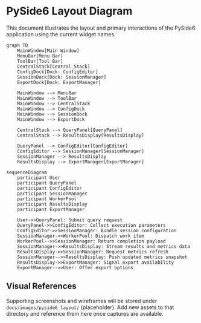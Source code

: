# PySide6 Layout Diagram

This document illustrates the layout and primary interactions of the PySide6
application using the current widget names.

```mermaid
graph TD
    MainWindow[Main Window]
    MenuBar[Menu Bar]
    ToolBar[Tool Bar]
    CentralStack[Central Stack]
    ConfigDock[Dock: ConfigEditor]
    SessionDock[Dock: SessionManager]
    ExportDock[Dock: ExportManager]

    MainWindow --> MenuBar
    MainWindow --> ToolBar
    MainWindow --> CentralStack
    MainWindow --> ConfigDock
    MainWindow --> SessionDock
    MainWindow --> ExportDock

    CentralStack --> QueryPanel[QueryPanel]
    CentralStack --> ResultsDisplay[ResultsDisplay]

    QueryPanel --> ConfigEditor[ConfigEditor]
    ConfigEditor --> SessionManager[SessionManager]
    SessionManager --> ResultsDisplay
    ResultsDisplay --> ExportManager[ExportManager]
```

```mermaid
sequenceDiagram
    participant User
    participant QueryPanel
    participant ConfigEditor
    participant SessionManager
    participant WorkerPool
    participant ResultsDisplay
    participant ExportManager

    User->>QueryPanel: Submit query request
    QueryPanel->>ConfigEditor: Collect execution parameters
    ConfigEditor->>SessionManager: Bundle session configuration
    SessionManager->>WorkerPool: Dispatch work item
    WorkerPool-->>SessionManager: Return completion payload
    SessionManager->>ResultsDisplay: Stream results and metrics data
    ResultsDisplay->>SessionManager: Request metrics refresh
    SessionManager-->>ResultsDisplay: Push updated metrics snapshot
    ResultsDisplay->>ExportManager: Signal export availability
    ExportManager-->>User: Offer export options
```

## Visual References

Supporting screenshots and wireframes will be stored under
`docs/images/pyside6_layout/` (placeholder). Add new assets to that directory
and reference them here once captures are available.
